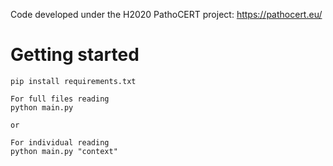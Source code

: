 Code developed under the H2020 PathoCERT project: https://pathocert.eu/

# Getting started

```
pip install requirements.txt

For full files reading
python main.py

or

For individual reading
python main.py "context"
```